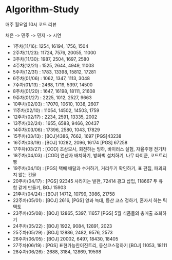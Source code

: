 # Algorithm-Study
매주 월요일 10시 코드 리뷰

채은 -> 민주 -> 민지 -> 시연

- 1주차(11/16): 1254, 16194, 1756, 1504
- 2주차(11/23): 11724, 7576, 20055, 11000
- 3주차(11/30): 1987, 2504, 1697, 2580
- 4주차(12/21) : 1525, 2644, 4949, 11003
- 5주차(12/31) : 1783, 13398, 15812, 17281
- 6주차(01/06) : 1062, 1347, 1113, 3048
- 7주차(01/13) : 2468, 1719, 5397, 14500
- 8주차(01/20) : 1647, 16198, 18111, 21608
- 9주차(01/27) : 2225, 1012, 2527, 9663
- 10주차(02/03) : 17070, 10610, 1038, 2607
- 11주차(02/10) : 11054, 14502, 14503, 1759
- 12주차(02/17) : 2234, 2591, 13335, 2002
- 13주차(02/24) : 1655, 6588, 9466, 20437
- 14주차(03/06) : 17396, 2580, 1043, 17829
- 15주차(03/13) : [BOJ]4386, 7662, 1697 [PGS]43238
- 16주차(03/19) : [BOJ] 10282, 2096, 16174 [PGS] 67258
- 17주차(03/27) : [COD] 조삼모사, 회전하는 빙하, 바이러스 실험, 자율주행 전기차
- 18주차(04/03) : [COD] 연산자 배치하기, 방화벽 설치하기, 나무 타이쿤, 코드트리빵
- 19주차(04/10) : [PGS] 택배 배달과 수거하기, 거리두기 확인하기, 표 편집, 파괴되지 않는 건물
- 20주차(04/17) : [PGS] 92345 사라지는 발판, 72414 광고 삽입, 118667 두 큐 합 같게 만들기, BOJ 15903
- 21주차(04/24) : [BOJ] 14712, 10799, 3986, 21758
- 22주차(05/01) : [BOJ] 2616, [PGS] 양과 늑대, 등산 코스 정하기, 혼자서 하는 틱택토 
- 23주차(05/08) : [BOJ] 12865, 5397, 11657 [PGS] 5월 식품들의 총매출 조회하기
- 24주차(05/22) : [BOJ] 1922, 9084, 12891, 2023
- 25주차(05/29) : [BOJ] 12886, 2482, 9576, 2573
- 26주차(06/05) : [BOJ] 20002, 6497, 18430, 18405
- 27주차(06/19) : [PGS] 표현가능한이진트리, 등산코스정하기 [BOJ] 11053, 18111
- 28주차(06/26) : 2688, 3184, 12869, 19598
